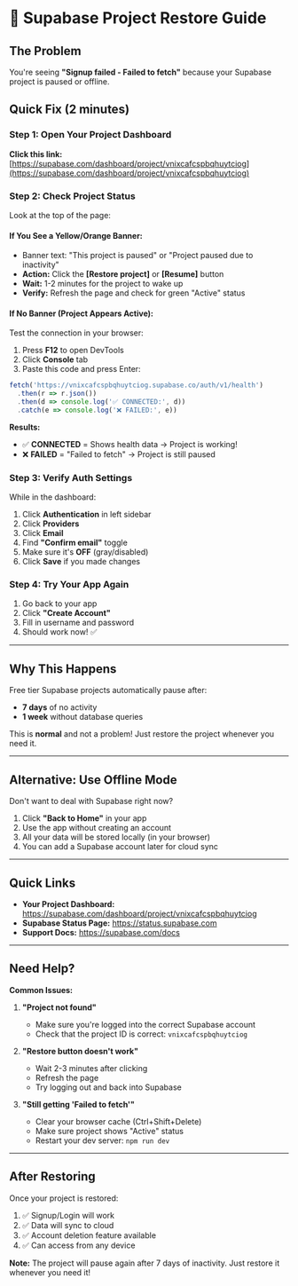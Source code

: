 # 🔧 Supabase Project Restore Guide

## The Problem
You're seeing **"Signup failed - Failed to fetch"** because your Supabase project is paused or offline.

## Quick Fix (2 minutes)

### Step 1: Open Your Project Dashboard
**Click this link:** [https://supabase.com/dashboard/project/vnixcafcspbqhuytciog](https://supabase.com/dashboard/project/vnixcafcspbqhuytciog)

### Step 2: Check Project Status
Look at the top of the page:

#### If You See a Yellow/Orange Banner:
- Banner text: "This project is paused" or "Project paused due to inactivity"
- **Action:** Click the **[Restore project]** or **[Resume]** button
- **Wait:** 1-2 minutes for the project to wake up
- **Verify:** Refresh the page and check for green "Active" status

#### If No Banner (Project Appears Active):
Test the connection in your browser:

1. Press **F12** to open DevTools
2. Click **Console** tab
3. Paste this code and press Enter:

```javascript
fetch('https://vnixcafcspbqhuytciog.supabase.co/auth/v1/health')
  .then(r => r.json())
  .then(d => console.log('✅ CONNECTED:', d))
  .catch(e => console.log('❌ FAILED:', e))
```

**Results:**
- ✅ **CONNECTED** = Shows health data → Project is working!
- ❌ **FAILED** = "Failed to fetch" → Project is still paused

### Step 3: Verify Auth Settings
While in the dashboard:

1. Click **Authentication** in left sidebar
2. Click **Providers**
3. Click **Email**
4. Find **"Confirm email"** toggle
5. Make sure it's **OFF** (gray/disabled)
6. Click **Save** if you made changes

### Step 4: Try Your App Again
1. Go back to your app
2. Click **"Create Account"**
3. Fill in username and password
4. Should work now! ✅

---

## Why This Happens

Free tier Supabase projects automatically pause after:
- **7 days** of no activity
- **1 week** without database queries

This is **normal** and not a problem! Just restore the project whenever you need it.

---

## Alternative: Use Offline Mode

Don't want to deal with Supabase right now?

1. Click **"Back to Home"** in your app
2. Use the app without creating an account
3. All your data will be stored locally (in your browser)
4. You can add a Supabase account later for cloud sync

---

## Quick Links

- **Your Project Dashboard:** https://supabase.com/dashboard/project/vnixcafcspbqhuytciog
- **Supabase Status Page:** https://status.supabase.com
- **Support Docs:** https://supabase.com/docs

---

## Need Help?

**Common Issues:**

1. **"Project not found"**
   - Make sure you're logged into the correct Supabase account
   - Check that the project ID is correct: `vnixcafcspbqhuytciog`

2. **"Restore button doesn't work"**
   - Wait 2-3 minutes after clicking
   - Refresh the page
   - Try logging out and back into Supabase

3. **"Still getting 'Failed to fetch'"**
   - Clear your browser cache (Ctrl+Shift+Delete)
   - Make sure project shows "Active" status
   - Restart your dev server: `npm run dev`

---

## After Restoring

Once your project is restored:

1. ✅ Signup/Login will work
2. ✅ Data will sync to cloud
3. ✅ Account deletion feature available
4. ✅ Can access from any device

**Note:** The project will pause again after 7 days of inactivity. Just restore it whenever you need it!
